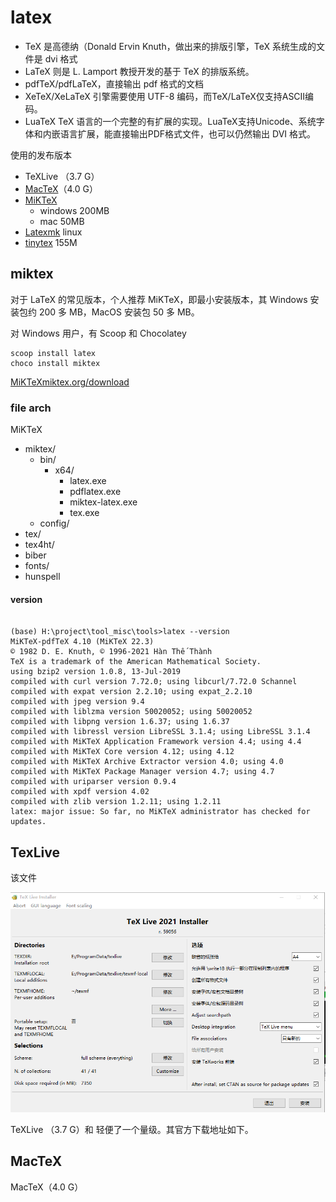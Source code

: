 # latex


- TeX 是高德纳（Donald Ervin Knuth，做出来的排版引擎，TeX 系统生成的文件是 dvi 格式
- LaTeX 则是 L. Lamport 教授开发的基于 TeX 的排版系统。
- pdfTeX/pdfLaTeX，直接输出 pdf 格式的文档
- XeTeX/XeLaTeX 引擎需要使用 UTF-8 编码，而TeX/LaTeX仅支持ASCII编码。
- LuaTeX TeX 语言的一个完整的有扩展的实现。LuaTeX支持Unicode、系统字体和内嵌语言扩展，能直接输出PDF格式文件，也可以仍然输出 DVI 格式。


使用的发布版本
- TeXLive （3.7 G）
- [MacTeX](https://tug.org/mactex/)（4.0 G）
- [MiKTeX](https://miktex.org/)
  - windows 200MB
  - mac 50MB
- [Latexmk](https://personal.psu.edu/~jcc8/software/latexmk/) linux  
- [tinytex](https://yihui.org/tinytex/) 155M



## miktex

对于 LaTeX 的常见版本，个人推荐 MiKTeX，即最小安装版本，其 Windows 安装包约 200 多 MB，MacOS 安装包 50 多 MB。

对 Windows 用户，有 Scoop 和 Chocolatey

```
scoop install latex
choco install miktex
```

[MiKTeXmiktex.org/download](https://miktex.org/download)

### file arch
MiKTeX
- miktex/
  - bin/
    - x64/
      - latex.exe
      - pdflatex.exe
      - miktex-latex.exe
      - tex.exe
  - config/
- tex/
- tex4ht/
- biber
- fonts/
- hunspell

#### version
```

(base) H:\project\tool_misc\tools>latex --version
MiKTeX-pdfTeX 4.10 (MiKTeX 22.3)
© 1982 D. E. Knuth, © 1996-2021 Hàn Thế Thành
TeX is a trademark of the American Mathematical Society.
using bzip2 version 1.0.8, 13-Jul-2019
compiled with curl version 7.72.0; using libcurl/7.72.0 Schannel
compiled with expat version 2.2.10; using expat_2.2.10
compiled with jpeg version 9.4
compiled with liblzma version 50020052; using 50020052
compiled with libpng version 1.6.37; using 1.6.37
compiled with libressl version LibreSSL 3.1.4; using LibreSSL 3.1.4
compiled with MiKTeX Application Framework version 4.4; using 4.4
compiled with MiKTeX Core version 4.12; using 4.12
compiled with MiKTeX Archive Extractor version 4.0; using 4.0
compiled with MiKTeX Package Manager version 4.7; using 4.7
compiled with uriparser version 0.9.4
compiled with xpdf version 4.02
compiled with zlib version 1.2.11; using 1.2.11
latex: major issue: So far, no MiKTeX administrator has checked for updates.
```
## TexLive

该文件

![img](1634199836580.png)



TeXLive （3.7 G）和 轻便了一个量级。其官方下载地址如下。

## MacTeX

MacTeX（4.0 G）


